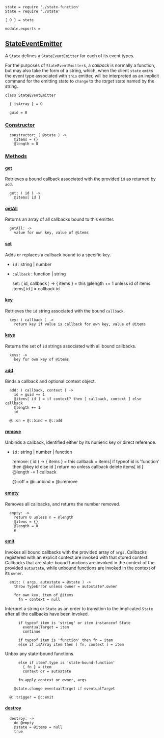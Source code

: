     state = require './state-function'
    State = require './state'

    { O } = state

    module.exports =



## [StateEventEmitter](#state-event-emitter)

A `State` defines a `StateEventEmitter` for each of its event types.

For the purposes of `StateEventEmitter`s, a *callback* is normally a function,
but may also take the form of a string, which, when the client `state`
`emit`s the event type associated with `this` emitter, will be interpreted as
an implicit command for the emitting state to `change` to the *target* state
named by the string.

    class StateEventEmitter

      { isArray } = O

      guid = 0


### [Constructor](#state-event-emitter--constructor)

      constructor: ( @state ) ->
        @items = {}
        @length = 0



### [Methods](#state-event-emitter--methods)


#### [get](#state-event-emitter--prototype--get)

Retrieves a bound callback associated with the provided `id` as returned by
`add`.

      get: ( id ) ->
        @items[ id ]


#### [getAll](#state-event-emitter--prototype--get-all)

Returns an array of all callbacks bound to this emitter.

      getAll: ->
        value for own key, value of @items


#### [set](#state-event-emitter--prototype--set)

Adds or replaces a callback bound to a specific key.

  * `id` : string | number
  * `callback` : function | string

      set: ( id, callback ) ->
        { items } = this
        @length += 1 unless id of items
        items[ id ] = callback
        id


#### [key](#state-event-emitter--prototype--key)

Retrieves the `id` string associated with the bound `callback`.

      key: ( callback ) ->
        return key if value is callback for own key, value of @items


#### [keys](#state-event-emitter--prototype--keys)

Returns the set of `id` strings associated with all bound callbacks.

      keys: ->
        key for own key of @items


#### [add](#state-event-emitter--prototype--add)

Binds a callback and optional context object.

      add: ( callback, context ) ->
        id = guid += 1
        @items[ id ] = if context? then [ callback, context ] else callback
        @length += 1
        id

      @::on = @::bind = @::add


#### [remove](#state-event-emitter--prototype--remove)

Unbinds a callback, identified either by its numeric key or direct reference.

  * `id` : string | number | function

      remove: ( id ) ->
        { items } = this
        callback = items[ if typeof id is 'function' then @key id else id ]
        return no unless callback
        delete items[ id ]
        @length -= 1
        callback

      @::off = @::unbind = @::remove


#### [empty](#state-event-emitter--prototype--empty)

Removes all callbacks, and returns the number removed.

      empty: ->
        return 0 unless n = @length
        @items = {}
        @length = 0
        n


#### [emit](#state-event-emitter--prototype--emit)

Invokes all bound callbacks with the provided array of `args`. Callbacks
registered with an explicit context are invoked with that stored context.
Callbacks that are state-bound functions are invoked in the context of the
provided `autostate`, while unbound functions are invoked in the context of
its `owner`.

      emit: ( args, autostate = @state ) ->
        throw TypeError unless owner = autostate?.owner

        for own key, item of @items
          fn = context = null

Interpret a string or `State` as an order to transition to the implicated
`State` after all the callbacks have been invoked.

          if typeof item is 'string' or item instanceof State
            eventualTarget = item
            continue

          if typeof item is 'function' then fn = item
          else if isArray item then [ fn, context ] = item

Unbox any state-bound functions.

          else if item?.type is 'state-bound-function'
            { fn } = item
            context or = autostate

          fn.apply context or owner, args

        @state.change eventualTarget if eventualTarget

      @::trigger = @::emit


#### [destroy](#state-event-emitter--prototype--destroy)

      destroy: ->
        do @empty
        @state = @items = null
        true
